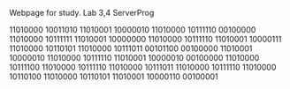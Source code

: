 Webpage for study. Lab 3,4 ServerProg  


11010000 10011010 11010001 10000010 11010000 10111110 00100000 11010000 10111111 11010001 10000000 11010000 10111110 11010001 10000111 11010000 10110101 11010000 10111011 00101100 00100000 11010001 10000010 11010000 10111110 11010001 10000010 00100000 11010000 10111100 11010000 10111110 11010000 10111011 11010000 10111110 11010000 10110100 11010000 10110101 11010001 10000110 00100001
